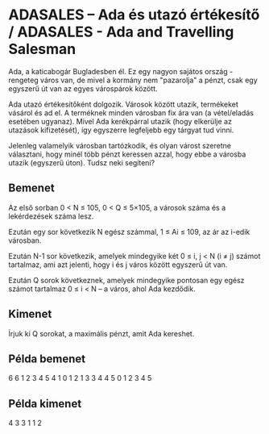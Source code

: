 # ADASALES – Ada és utazó értékesítő / ADASALES - Ada and Travelling Salesman

Ada, a katicabogár Bugladesben él. Ez egy nagyon sajátos ország - rengeteg város van, de mivel a kormány nem "pazarolja" a pénzt, csak egy egyszerű út van az egyes várospárok között.

Ada utazó értékesítőként dolgozik. Városok között utazik, termékeket vásárol és ad el. A terméknek minden városban fix ára van (a vétel/eladás esetében ugyanaz). Mivel Ada kerékpárral utazik (hogy elkerülje az utazások kifizetését), így egyszerre legfeljebb egy tárgyat tud vinni.

Jelenleg valamelyik városban tartózkodik, és olyan várost szeretne választani, hogy minél több pénzt keressen azzal, hogy ebbe a városba utazik (egyszerű úton). Tudsz neki segíteni?

## Bemenet

Az első sorban 0 < N ≤ 105, 0 < Q ≤ 5×105, a városok száma és a lekérdezések száma lesz.

Ezután egy sor következik N egész számmal, 1 ≤ Ai ≤ 109, az ár az i-edik városban.

Ezután N-1 sor következik, amelyek mindegyike két 0 ≤ i, j < N (i ≠ j) számot tartalmaz, ami azt jelenti, hogy i és j város között egyszerű út van.

Ezután Q sorok következnek, amelyek mindegyike pontosan egy egész számot tartalmaz 0 ≤ i < N – a város, ahol Ada kezdődik.

## Kimenet

Írjuk ki Q sorokat, a maximális pénzt, amit Ada kereshet.

## Példa bemenet

6 6
1 2 3 4 5 4
1 0
1 2
1 3
3 4
4 5
0
1
2
3
4
5

## Példa kimenet

4
3
3
1
1
2